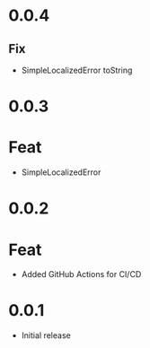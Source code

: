 # 0.0.4

## Fix

- SimpleLocalizedError toString

# 0.0.3

# Feat

- SimpleLocalizedError

# 0.0.2

# Feat

- Added GitHub Actions for CI/CD

# 0.0.1

- Initial release

